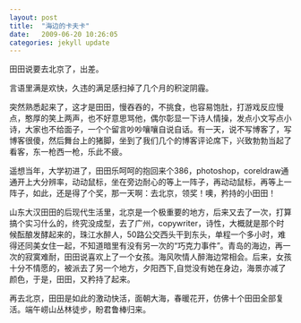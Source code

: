 ```yaml
---
layout: post
title:  "海边的卡夫卡"
date:   2009-06-20 10:26:05
categories: jekyll update
---
```


田田说要去北京了，出差。

言语里满是欢快，久违的满足感扫掉了几个月的积淀阴霾。

突然熟悉起来了，这才是田田，慢吞吞的，不挑食，也容易饱肚，打游戏反应慢点，憨厚的笑上两声，也不好意思骂他，偶尔彰显一下诗人情操，发点小文写点小诗，大家也不给面子，一个个留言吵吵嚷嚷自说自话。有一天，说不写博客了，写博客很傻，然后舞台上的猪脚，坐到了我们几个的博客评论席下，兴致勃勃当起了看客，东一枪西一枪，乐此不疲。

遥想当年，大学初进了，田田乐呵呵的抱回来个386，photoshop，coreldraw通通开上大分辨率，动动鼠标，坐在旁边耐心的等上一阵子，再动动鼠标，再等上一阵子，如此，还是得了个奖，那一天啊：去北京，领奖！噢，矜持的小田田！

山东大汉田田的后现代生活里，北京是一个极重要的地方，后来又去了一次，打算搞个实习什么的，终究没成型，去了广州，copywriter，诗性，大概就是那个时候酝酿发酵起来的，珠江水醉人，50路公交西头干到东头，单程一个多小时，难得还同美女住一起，不知道暗里有没有另一次的“巧克力事件”。青岛的海边，再一次的寂寞难耐，田田说喜欢上了一个女孩。海风吹情人醉海边常相会。后来，女孩十分不情愿的，被派去了另一个地方，夕阳西下,自觉没有她在身边，海景亦减了颜色，于是，田田，又矜持了起来。

再去北京，田田是如此的激动快活，面朝大海，春暖花开，仿佛十个田田全部复活。端午崂山丛林徒步，盼君鲁棒归来。
